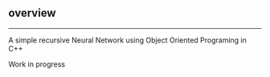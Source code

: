 ## overview
---

A simple recursive Neural Network using Object Oriented Programing in C++

Work in progress


